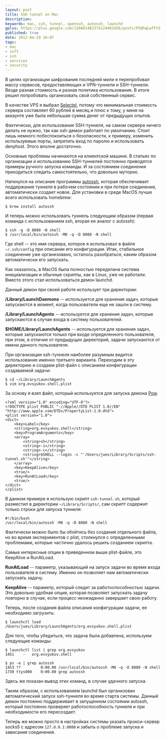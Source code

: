 ```yaml
---
layout: post
title: SSH tunnel on Mac
description: 
keywords: mac, ssh, tunnel, openssh, autossh, launchd
gplus: https://plus.google.com/116661482374124481456/posts/PSQhqLwfFtS
published: true
date: 2012-04-29 16:07
tags:
- mac
- soft
- ssh
- services
- security
---
```


В целях организации шифрования последней мили я перепробовал массу сервисов, предоставляющих и VPN-туннели и SSH-туннели. Везде разная стоимость и разная политика использования. В итоге решил попробовать организовать свой собственный сервис. 

В качестве VPS я выбрал [Selectel](https://selectel.ru/ "Windows и Linux сервера"), потому что минимальная стоимость сервера составляет 60 рублей в месяц и плюс к тому, у меня на аккаунте уже была небольшая сумма денег от предыдущих опытов.

Фактически, для использования SSH-туннеля, на самом сервере ничего делать не нужно, так как ssh-демон работает по умолчанию. Стоит лишь немного побеспокоиться о безопасности, к примеру, изменить используемые порты, запретить вход по паролю и использовать denyhost. Этого вполне достаточно.

Основные проблемы начинаются на клиентской машине. В статьях по организации и использованию SSH-туннелей постоянно приводятся примеры ручного запуска команды. И за состоянием соединения приходиться следить самостоятельно, что довольно муторно.

Наткнулся на описание программы [autossh](http://www.harding.motd.ca/autossh/ "AutoSSH"), которая обеспечивает поддержание туннеля в рабочем состоянии и при потере соединения, автоматически создает новое. Для установки в среде MacOS лучше всего использовать homebrew:

    $ brew install autossh

И теперь можно использовать туннель следующим образом (первая команда с использованием ssh, вторая ее аналог с autossh):

    $ ssh -q -D 8080 -N shell
    $ /usr/local/bin/autossh -M0 -q -D 8080 -N shell

Где shell -- это имя сервера, которое я использовал в файле `~/.ssh/config` при описании его конфигурации. Итак, стабильное соединение уже организовано, осталось разобраться, каким образом автоматически его запускать.

Как оказалось, в MacOS была полностью переделана система инициализации и обычные скрипты, как в Linux, уже не работали. Вместо этого стал использоваться демон launchd.

Данный демон при своей работе использует три директории:

**/Library/LaunchDaemons** -- используется для хранения задач, которые запускаются в момент, когда пользователи еще не зашли в систему.

**/Library/LaunchAgents** -- используется для хранения задач, которые запускаются в случае входа в систему пользователей.

**$HOME/Library/LaunchAgents** -- используется для хранения задач, которые запускаются только при входе определенного пользователя, при этом, в отличие от предыдущих директорий, задачи запускаются от имени данного пользователя.

При организации ssh-туннеля наиболее разумным видится использование именно третьего варианта. Переходим в эту директорию и создаем plist-файл с описанием конфигурации создаваемой задачи:

    $ cd ~/Library/LaunchAgents
    $ vim org.evsyukov.shell.plist

За основу я взял файл, который используется для запуска демона [Pow](http://www.juev.ru/2011/12/10/pow/ "Pow - простой локальный вебсервер").

    <?xml version="1.0" encoding="UTF-8"?>
    <!DOCTYPE plist PUBLIC "-//Apple//DTD PLIST 1.0//EN" "http://www.apple.com/DTDs/PropertyList-1.0.dtd">
    <plist version="1.0">
    <dict>
    	<key>Label</key>
    	<string>org.evsyukov.shell</string>
    	<key>ProgramArguments</key>
    	<array>
    		<string>sh</string>
    		<string>-i</string>
    		<string>-c</string>
    		<string>$SHELL --login -c "'/Users/juev/Library/Scripts/ssh-tunnel.sh'"</string>
    	</array>
    	<key>KeepAlive</key>
    	<true/>
    	<key>RunAtLoad</key>
    	<true/>
    </dict>
    </plist>

В данном примере я использую скрипт `ssh-tunnel.sh`, который разместил в директории `~/Library/Scripts/`, сам скрипт содержит только строки для запуска туннеля:

    #!/bin/bash
    /usr/local/bin/autossh -M0 -q -D 8080 -N shell

Фактически можно было бы обойтись без создания отдельного файла, но во время экспериментов с plist, столкнулся с определенными проблемами, которые частично удалось решить созданием скрипта.

Самые интересные опции в приведенном выше plist-файле, это KeepAlive и RunAtLoad.

**RunAtLoad** -- параметр, указывающий на запуск задачи во время входа пользователя в систему. Именно он позволяет нам автоматически запускать задачу.

**KeepAlive** -- параметр, который следит за работоспособностью задачи. Это довольно удобная опция, которая позволяет запускать задачу повторно в случае, если процесс неожиданно завершает свою работу.

Теперь, после создания файла описания конфигурации задачи, ее необходимо загрузить:

    $ launchctl load /Users/juev/Library/LaunchAgents/org.evsyukov.shell.plist

Для того, чтобы убедиться, что задача была добавлена, используем следующие команды:

    $ launchctl list | grep org.evsyukov
    1451	-	org.evsyukov.shell
    
    $ ps -e | grep autossh
    1453 ??         0:00.00 /usr/local/bin/autossh -M0 -q -D 8080 -N shell
    1730 ttys000    0:00.00 grep autossh

Здесь же показан вывод этих команд, в случае удачного запуска.

Таким образом, с использованием launchd был организован автоматический запуск ssh-туннеля во время старта системы. Данный демон постоянно поддерживает в запущенном состоянии autossh, который постоянно проверяет работоспособность туннеля и при необходимости его пересоздает.

Теперь же можно просто в настройках системы указать прокси-сервер socks5 с адресом `127.0.0.1:8080` и забыть о проблеме запуска и зависания соединения.